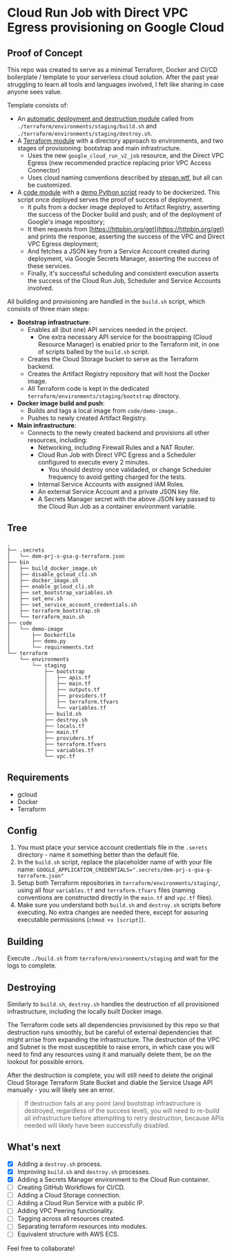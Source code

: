 # Cloud Run Job with Direct VPC Egress provisioning on Google Cloud

## Proof of Concept

This repo was created to serve as a minimal Terraform, Docker and CI/CD boilerplate / template to your serverless cloud solution. After the past year struggling to learn all tools and languages involved, I felt like sharing in case anyone sees value.

Template consists of:

- An [automatic deployment and destruction module](./bin) called from `./terraform/environments/staging/build.sh` and `./terraform/environments/staging/destroy.sh`.
- A [Terraform module](./terraform/) with a directory approach to environments, and two stages of provisioning: bootstrap and main infrastructure.
  - Uses the new `google_cloud_run_v2_job` resource, and the Direct VPC Egress (new recommended practice replacing prior VPC Access Connector)
  - Uses cloud naming conventions described by [stepan.wtf](https://stepan.wtf/cloud-naming-convention/#:~:text=The%20rule%20of%20thumb%20is,or%20within%20a%20given%20scope.), but all can be customized.
- A [code module](./code/) with a [demo Python script](./code/demo-image/) ready to be dockerized. This script once deployed serves the proof of success of deployment.
  - It pulls from a docker image deployed to Artifact Registry, asserting the success of the Docker build and push; and of the deployment of Google's image repository;
  - It then requests from [https://httpbin.org/get](https://httpbin.org/get) and prints the response, asserting the success of the VPC and Direct VPC Egress deployment;
  - And fetches a JSON key from a Service Account created during deployment, via Google Secrets Manager, asserting the success of these services.
  - Finally, it's successful scheduling and consistent execution asserts the success of the Cloud Run Job, Scheduler and Service Accounts involved.

All building and provisioning are handled in the `build.sh` script, which consists of three main steps:

- **Bootstrap infrastructure**:
  - Enables all (but one) API services needed in the project.
    - One extra necessary API service for the boostrapping (Cloud Resource Manager) is enabled prior to the Terraform init, in one of scripts balled by the `build.sh` script.
  - Creates the Cloud Storage bucket to serve as the Terraform backend.
  - Creates the Artifact Registry repository that will host the Docker image.
  - All Terraform code is kept in the dedicated `terraform/environments/staging/bootstrap` directory.
- **Docker image build and push**:
  - Builds and tags a local image from `code/demo-image`..
  - Pushes to newly created Artifact Registry.
- **Main infrastructure**:
  - Connects to the newly created backend and provisions all other resources, including:
    - Networking, including Firewall Rules and a NAT Router.
    - Cloud Run Job with Direct VPC Egress and a Scheduler configured to execute every 2 minutes.
      - You should destroy once validaded, or change Scheduler frequency to avoid getting charged for the tests.
    - Internal Service Accounts with assigned IAM Roles.
    - An external Service Account and a private JSON key file.
    - A Secrets Manager secret with the above JSON key passed to the Cloud Run Job as a container environment variable.

## Tree

``` @bash
.
├── .secrets
│   └── dem-prj-s-gsa-g-terraform.json
├── bin
│   ├── build_docker_image.sh
│   ├── disable_gcloud_cli.sh
│   ├── docker_image.sh
│   ├── enable_gcloud_cli.sh
│   ├── set_bootstrap_variables.sh
│   ├── set_env.sh
│   ├── set_service_account_credentials.sh
│   ├── terraform_bootstrap.sh
│   └── terraform_main.sh
├── code
│   └── demo-image
│       ├── Dockerfile
│       ├── demo.py
│       └── requirements.txt
└── terraform
    └── environments
        └── staging
            ├── bootstrap
            │   ├── apis.tf
            │   ├── main.tf
            │   ├── outputs.tf
            │   ├── providers.tf
            │   ├── terraform.tfvars
            │   └── variables.tf
            ├── build.sh
            ├── destroy.sh
            ├── locals.tf
            ├── main.tf
            ├── providers.tf
            ├── terraform.tfvars
            ├── variables.tf
            └── vpc.tf
```

## Requirements

- gcloud
- Docker
- Terraform

## Config

1. You must place your service account credentials file in the `.serets` directory - name it something better than the default file.
2. In the `build.sh` script, replace the placeholder name of with your file name: `GOOGLE_APPLICATION_CREDENTIALS=".secrets/dem-prj-s-gsa-g-terraform.json"`
3. Setup both Terraform repositories in `terraform/environments/staging/`, using all four `variables.tf` and `terraform.tfvars` files (naming conventions are constructed directly in the `main.tf` and `vpc.tf` files).
4. Make sure you understand both `build.sh` and `destroy.sh` scripts before executing. No extra changes are needed there, except for assuring executable permissions (`chmod +x [script]`).

## Building

Execute `./build.sh` from `terraform/environments/staging` and wait for the logs to complete.

## Destroying

Similarly to `build.sh`, `destroy.sh` handles the destruction of all provisioned infrastructure, including the locally built Docker image.

The Terraform code sets all dependencies provisioned by this repo so that destruction runs smoothly, but be careful of external dependencies that might arrise from expanding the infrastructure. The destruction of the VPC and Subnet is the most susceptible to raise errors, in which case you will need to find any resources using it and manually delete them, be on the lookout for possible errors.

After the destruction is complete, you will still need to delete the original Cloud Storage Terraform State Bucket and diable the Service Usage API manually - you will likely see an error.

> If destruction fails at any point (and bootstrap infrastructure is destroyed, regardless of the success level), you will need to re-build all infrastructure before attemplting to retry destruction, because APIs needed will likely have been successfully disabled.

## What's next

- [x] Adding a `destroy.sh` process.
- [x] Improving `build.sh` and `destroy.sh` processes.
- [x] Adding a Secrets Manager environment to the Cloud Run container.
- [ ] Creating GitHub Workflows for CI/CD.
- [ ] Adding a Cloud Storage connection.
- [ ] Adding a Cloud Run Service with a public IP.
- [ ] Adding VPC Peering functionality.
- [ ] Tagging across all resources created.
- [ ] Separating terraform resources into modules.
- [ ] Equivalent structure with AWS ECS.

Feel free to collaborate!
